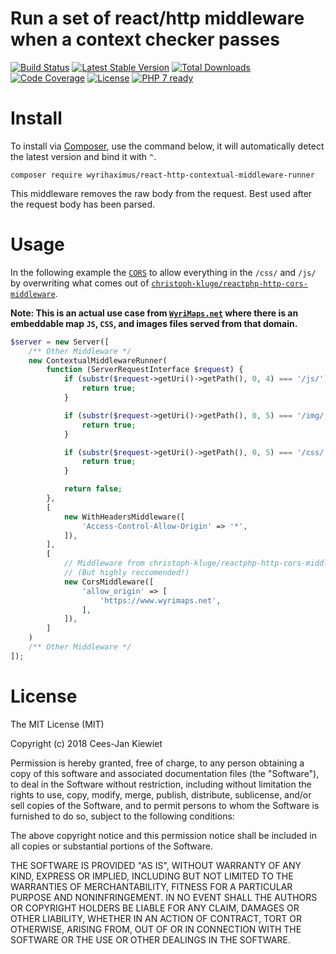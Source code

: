 # Run a set of react/http middleware when a context checker passes

[![Build Status](https://travis-ci.com/WyriHaximus/reactphp-http-contextual-middleware-runner.svg?branch=master)](https://travis-ci.com/WyriHaximus/reactphp-http-contextual-middleware-runner)
[![Latest Stable Version](https://poser.pugx.org/WyriHaximus/react-http-contextual-middleware-runner/v/stable.png)](https://packagist.org/packages/WyriHaximus/react-http-contextual-middleware-runner)
[![Total Downloads](https://poser.pugx.org/WyriHaximus/react-http-contextual-middleware-runner/downloads.png)](https://packagist.org/packages/WyriHaximus/react-http-contextual-middleware-runner)
[![Code Coverage](https://scrutinizer-ci.com/g/WyriHaximus/reactphp-http-contextual-middleware-runner/badges/coverage.png?b=master)](https://scrutinizer-ci.com/g/WyriHaximus/reactphp-http-contextual-middleware-runner/?branch=master)
[![License](https://poser.pugx.org/WyriHaximus/react-http-contextual-middleware-runner/license.png)](https://packagist.org/packages/WyriHaximus/react-http-contextual-middleware-runner)
[![PHP 7 ready](http://php7ready.timesplinter.ch/WyriHaximus/reactphp-http-middleware-clear-body/badge.svg)](https://travis-ci.org/WyriHaximus/reactphp-http-middleware-clear-body)

# Install

To install via [Composer](http://getcomposer.org/), use the command below, it will automatically detect the latest version and bind it with `^`.

```
composer require wyrihaximus/react-http-contextual-middleware-runner
```

This middleware removes the raw body from the request. Best used after the request body has been parsed.

# Usage

In the following example the [`CORS`](https://developer.mozilla.org/en-US/docs/Web/HTTP/CORS) to allow everything in 
the `/css/` and `/js/` by overwriting what comes out of [`christoph-kluge/reactphp-http-cors-middleware`](https://github.com/christoph-kluge/reactphp-http-cors-middleware).

**Note: This is an actual use case from [`WyriMaps.net`](https://www.wyrimaps.net) where there is an embeddable map 
`JS`, `CSS`, and images files served from that domain.**

```php
$server = new Server([
    /** Other Middleware */
    new ContextualMiddlewareRunner(
        function (ServerRequestInterface $request) {
            if (substr($request->getUri()->getPath(), 0, 4) === '/js/') {
                return true;
            }

            if (substr($request->getUri()->getPath(), 0, 5) === '/img/') {
                return true;
            }

            if (substr($request->getUri()->getPath(), 0, 5) === '/css/') {
                return true;
            }

            return false;
        },
        [
            new WithHeadersMiddleware([
                'Access-Control-Allow-Origin' => '*',
            ]),
        ],
        [
            // Middleware from christoph-kluge/reactphp-http-cors-middleware, not shipping with this package!!!
            // (But highly reccomended!)
            new CorsMiddleware([
                'allow_origin' => [
                    'https://www.wyrimaps.net',
                ],
            ]),
        ]
    )
    /** Other Middleware */
]);
```

# License

The MIT License (MIT)

Copyright (c) 2018 Cees-Jan Kiewiet

Permission is hereby granted, free of charge, to any person obtaining a copy
of this software and associated documentation files (the "Software"), to deal
in the Software without restriction, including without limitation the rights
to use, copy, modify, merge, publish, distribute, sublicense, and/or sell
copies of the Software, and to permit persons to whom the Software is
furnished to do so, subject to the following conditions:

The above copyright notice and this permission notice shall be included in all
copies or substantial portions of the Software.

THE SOFTWARE IS PROVIDED "AS IS", WITHOUT WARRANTY OF ANY KIND, EXPRESS OR
IMPLIED, INCLUDING BUT NOT LIMITED TO THE WARRANTIES OF MERCHANTABILITY,
FITNESS FOR A PARTICULAR PURPOSE AND NONINFRINGEMENT. IN NO EVENT SHALL THE
AUTHORS OR COPYRIGHT HOLDERS BE LIABLE FOR ANY CLAIM, DAMAGES OR OTHER
LIABILITY, WHETHER IN AN ACTION OF CONTRACT, TORT OR OTHERWISE, ARISING FROM,
OUT OF OR IN CONNECTION WITH THE SOFTWARE OR THE USE OR OTHER DEALINGS IN THE
SOFTWARE.
